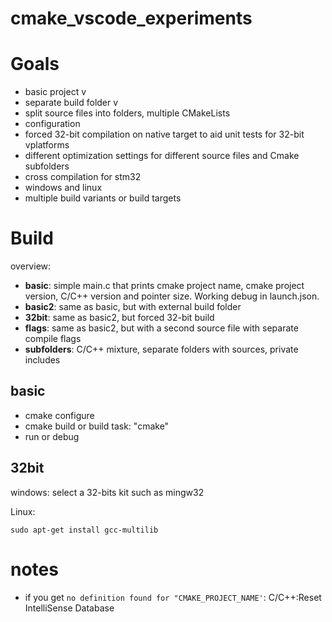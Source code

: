 # cmake_vscode_experiments

# Goals

- basic project v
- separate build folder v
- split source files into folders, multiple CMakeLists
- configuration
- forced 32-bit compilation on native target to aid unit tests for 32-bit vplatforms
- different optimization settings for different source files and Cmake subfolders
- cross compilation for stm32
- windows and linux
- multiple build variants or build targets

# Build

overview:
- **basic**: simple main.c that prints cmake project name, cmake project version, C/C++ version and pointer size. Working debug in launch.json.
- **basic2**: same as basic, but with external build folder
- **32bit**: same as basic2, but forced 32-bit build
- **flags**: same as basic2, but with a second source file with separate compile flags
- **subfolders**: C/C++ mixture, separate folders with sources, private includes

## basic

- cmake configure
- cmake build or build task: "cmake"
- run or debug

## 32bit

windows:
select a 32-bits kit such as mingw32

Linux:
```
sudo apt-get install gcc-multilib
```

# notes
- if you get `no definition found for "CMAKE_PROJECT_NAME'`: C/C++:Reset IntelliSense Database

